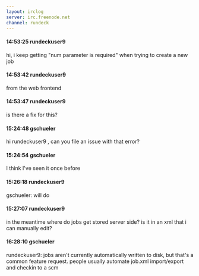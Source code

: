 ```yaml
---
layout: irclog
server: irc.freenode.net
channel: rundeck
---
```


#### 14:53:25 rundeckuser9
 hi, i keep getting "num parameter is required" when trying to create a new job 
#### 14:53:42 rundeckuser9
 from the web frontend
#### 14:53:47 rundeckuser9
 is there a fix for this?
#### 15:24:48 gschueler
 hi rundeckuser9 , can you file an issue with that error?
#### 15:24:54 gschueler
 I think I've seen it once before
#### 15:26:18 rundeckuser9
 gschueler: will do
#### 15:27:07 rundeckuser9
 in the meantime where do jobs get stored server side? is it in an xml that i can manually edit?
#### 16:28:10 gschueler
 rundeckuser9: jobs aren't currently automatically written to disk, but that's a common feature request. people usually automate job.xml import/export and checkin to a scm

